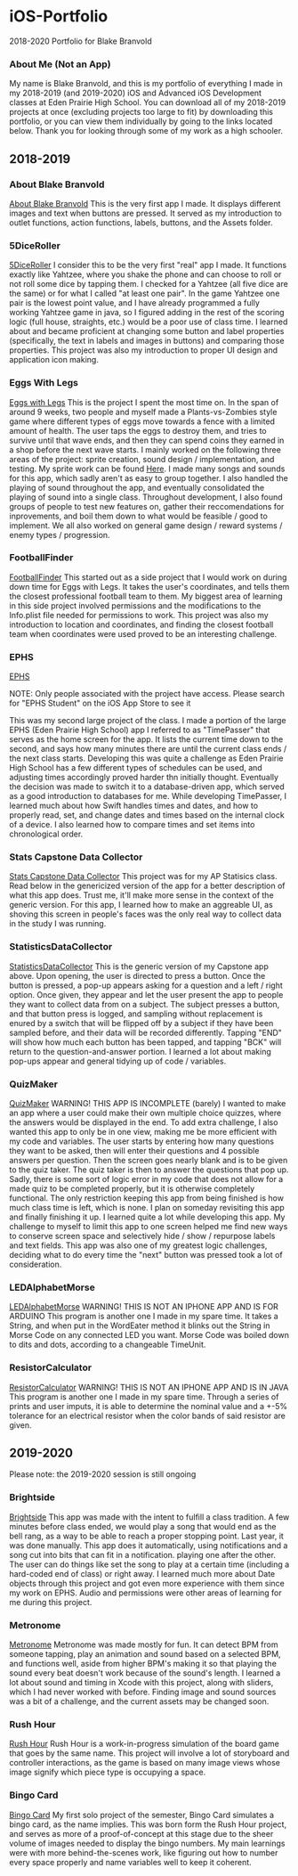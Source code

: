 # iOS-Portfolio
2018-2020 Portfolio for Blake Branvold

### About Me (Not an App)
My name is Blake Branvold, and this is my portfolio of everything I made in my 2018-2019 (and 2019-2020) iOS and Advanced iOS Development classes at Eden Prairie High School. You can download all of my 2018-2019 projects at once (excluding projects too large to fit) by downloading this portfolio, or you can view them individually by going to the links located below. Thank you for looking through some of my work as a high schooler.

## 2018-2019

### About Blake Branvold
[About Blake Branvold](https://github.com/Underdoneboar4/About-Blake-Branvold)
This is the very first app I made. It displays different images and text when buttons are pressed. It served as my introduction to outlet functions, action functions, labels, buttons, and the Assets folder. 

### 5DiceRoller
[5DiceRoller](https://github.com/Underdoneboar4/5DiceRoller)
I consider this to be the very first "real" app I made. It functions exactly like Yahtzee, where you shake the phone and can choose to roll or not roll some dice by tapping them. I checked for a Yahtzee (all five dice are the same) or for what I called "at least one pair". In the game Yahtzee one pair is the lowest point value, and I have already programmed a fully working Yahtzee game in java, so I figured adding in the rest of the scoring logic (full house, straights, etc.) would be a poor use of class time. I learned about and became proficient at changing some button and label properties (specifically, the text in labels and images in buttons) and comparing those properties. This project was also my introduction to proper UI design and application icon making.

### Eggs With Legs
[Eggs with Legs](https://github.com/chauphana/Eggs-with-Legs)
This is the project I spent the most time on. In the span of around 9 weeks, two people and myself made a Plants-vs-Zombies style game where different types of eggs move towards a fence with a limited amount of health. The user taps the eggs to destroy them, and tries to survive until that wave ends, and then they can spend coins they earned in a shop before the next wave starts. I mainly worked on the following three areas of the project: sprite creation, sound design / implementation, and testing. My sprite work can be found [Here](https://www.piskelapp.com/user/6081587725205504). I made many songs and sounds for this app, which sadly aren't as easy to group together. I also handled the playing of sound throughout the app, and eventually consolidated the playing of sound into a single class. Throughout development, I also found groups of people to test new features on, gather their reccomendations for inprovements, and boil them down to what would be feasible / good to implement. We all also worked on general game design / reward systems / enemy types / progression. 

### FootballFinder
[FootballFinder](https://github.com/Underdoneboar4/FootballFinder)
This started out as a side project that I would work on during down time for Eggs with Legs. It takes the user's coordinates, and tells them the closest professional football team to them. My biggest area of learning in this side project involved permissions and the modifications to the Info.plist file needed for permissions to work. This project was also my introduction to location and coordinates, and finding the closest football team when coordinates were used proved to be an interesting challenge.

### EPHS
[EPHS](https://github.com/EPCompSci/EagleNation) 

NOTE: Only people associated with the project have access. Please search for "EPHS Student" on the iOS App Store to see it

This was my second large project of the class. I made a portion of the large EPHS (Eden Prairie High School) app I referred to as "TimePasser" that serves as the home screen for the app. It lists the current time down to the second, and says how many minutes there are until the current class ends / the next class starts. Developing this was quite a challenge as Eden Prairie High School has a few different types of schedules can be used, and adjusting times accordingly proved harder thn initially thought. Eventually the decision was made to switch it to a database-driven app, which served as a good introduction to databases for me. While developing TimePasser, I learned much about how Swift handles times and dates, and how to properly read, set, and change dates and times based on the internal clock of a device. I also learned how to compare times and set items into chronological order.

### Stats Capstone Data Collector
[Stats Capstone Data Collector](https://github.com/Underdoneboar4/Stats-Capstone-Data-Collector)
This project was for my AP Statisics class. Read below in the genericized version of the app for a better description of what this app does. Trust me, it'll make more sense in the context of the generic version. For this app, I learned how to make an aggreable UI, as shoving this screen in people's faces was the only real way to collect data in the study I was running.

### StatisticsDataCollector
[StatisticsDataCollector](https://github.com/Underdoneboar4/StatisticsDataCollector)
This is the generic version of my Capstone app above. Upon opening, the user is directed to press a button. Once the button is pressed, a pop-up appears asking for a question and a left / right option. Once given, they appear and let the user present the app to people they want to collect data from on a subject. The subject presses a button, and that button press is logged, and sampling without replacement is enured by a switch that will be flipped off by a subject if they have been sampled before, and their data will be recorded differently. Tapping "END" will show how much each button has been tapped, and tapping "BCK" will return to the question-and-answer portion. I learned a lot about making pop-ups appear and general tidying up of code / variables.

### QuizMaker
[QuizMaker](https://github.com/Underdoneboar4/QuizMaker)
WARNING! THIS APP IS INCOMPLETE (barely)
I wanted to make an app where a user could make their own multiple choice quizzes, where the answers would be displayed in the end. To add extra challenge, I also wanted this app to only be in one view, making me be more efficient with my code and variables. The user starts by entering how many questions they want to be asked, then will enter their questions and 4 possible answers per question. Then the screen goes nearly blank and is to be given to the quiz taker. The quiz taker is then to answer the questions that pop up. Sadly, there is some sort of logic error in my code that does not allow for a made quiz to be completed properly, but it is otherwise completely functional. The only restriction keeping this app from being finished is how much class time is left, which is none. I plan on someday revisiting this app and finally finishing it up. I learned quite a lot while developing this app. My challenge to myself to limit this app to one screen helped me find new ways to conserve screen space and selectively hide / show / repurpose labels and text fields. This app was also one of my greatest logic challenges, deciding what to do every time the "next" button was pressed took a lot of consideration. 

### LEDAlphabetMorse
[LEDAlphabetMorse](https://github.com/Underdoneboar4/LEDAlphabetMorse)
WARNING! THIS IS NOT AN IPHONE APP AND IS FOR ARDUINO
This program is another one I made in my spare time. It takes a String, and when put in the WordEater method it blinks out the String in Morse Code on any connected LED you want. Morse Code was boiled down to dits and dots, according to a changeable TimeUnit.

### ResistorCalculator
[ResistorCalculator](https://github.com/Underdoneboar4/ResistorCalculator)
WARNING! THIS IS NOT AN IPHONE APP AND IS IN JAVA
This program is another one I made in my spare time. Through a series of prints and user imputs, it is able to determine the nominal value and a +-5% tolerance for an electrical resistor when the color bands of said resistor are given.

## 2019-2020
Please note: the 2019-2020 session is still ongoing

### Brightside
[Brightside](https://github.com/VarunSaini02/Brightside)
This app was made with the intent to fulfill a class tradition. A few minutes before class ended, we would play a song that would end as the bell rang, as a way to be able to reach a proper stopping point. Last year, it was done manually. This app does it automatically, using notifications and a song cut into bits that can fit in a notification. playing one after the other. The user can do things like set the song to play at a certain time (including a hard-coded end of class) or right away. I learned much more about Date objects through this project and got even more experience with them since my work on EPHS. Audio and permissions were other areas of learning for me during this project. 

### Metronome
[Metronome](https://github.com/Underdoneboar4/Metronome)
Metronome was made mostly for fun. It can detect BPM from someone tapping, play an animation and sound based on a selected BPM, and functions well, aside from higher BPM's making it so that playing the sound every beat doesn't work because of the sound's length. I learned a lot about sound and timing in Xcode with this project, along with sliders, which I had never worked with before. Finding image and sound sources was a bit of a challenge, and the current assets may be changed soon.

### Rush Hour
[Rush Hour](https://github.com/VarunSaini02/Rush-Hour)
Rush Hour is a work-in-progress simulation of the board game that goes by the same name. This project will involve a lot of storyboard and controller interactions, as the game is based on many image views whose image signify which piece type is occupying a space.

### Bingo Card
[Bingo Card](https://github.com/Underdoneboar4/-BingoCard)
My first solo project of the semester, Bingo Card simulates a bingo card, as the name implies. This was born form the Rush Hour project, and serves as more of a proof-of-concept at this stage due to the sheer volume of images needed to display the bingo numbers. My main learnings were with more behind-the-scenes work, like figuring out how to number every space properly and name variables well to keep it coherent.

